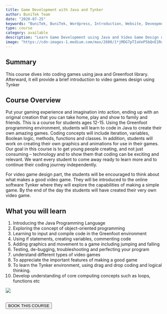 ```yaml
---
title: Game Development with Java and Tynker
author: BuniTek Team
date: "2020-07-25"
keywords: "BuniTek, BuniTek, Wordpress, Introduction, Website, Deveopment"
type: course
category: available
description: "Learn Game Development using Java and Video Game Design using Tynker"
image: "https://cdn-images-1.medium.com/max/2600/1*jMDG7pTIaVeP5bQnE1RuXg.png"
---
```


<div class ="markdown__content">
<h2 class='markdown__section'> <span class="test">Summary</span> </h2>
  <p class="markdown_paragraph ">
    This course dives into coding games using java and Greenfoot library. Afterward, it eill provide a brief introduction to video games design using Tynker
  </p>


<h2 class='markdown__section'> Course Overview </h2>
  <p class="markdown_paragraph">
  Put your gaming experience and imagination into action, ending up with an original creation that you can take home, play and show to family and friends. This is a course for students ages 12-15. Using the Greenfoot programming environment, students will learn to code in Java to create their own amazing games. Coding concepts will include iteration, variables, Boolean logic, methods, functions and classes. In addition, students will work on creating their own graphics and animations for use in their games. Our goal in this course is to get young people creating, and not just consuming – technology and to show them that coding can be exciting and relevant. We want every student to come away ready to learn more and to continue their coding journey independently. 

  </p>

  <p>
  For video game design part, the students will be encouraged to think about what makes a good video game. They will be introduced to the online software Tynker where they will explore the capabilities of making a simple game. By the end of the day the students will have created their very own video game. 
  </p>



<h2 class='markdown__section'>  What you will learn </h2>
  <ol>
    <li>Introducing the Java Programming Language </li>
    <li>Exploring the concept of object-oriented programming</li>
    <li>Learning to input and compile code in the Greenfoot environment </li>
    <li>Using if statements, creating variables, commenting code  </li>
    <li>Adding graphics and movement to a game including jumping and falling</li>
    <li>Testing, de-bugging, troubleshooting and perfecting your program </li>
    <li>understand different types of video games </li>
    <li>To appreciate the important features of making a good game </li>
    <li>To learn the Tynker environment, using drag and drop coding and logical thinking. </li>
    <li>Develop understanding of core computing concepts such as loops, functions etc </li>
  </ol>

<img class="markdown__image" src="https://sylvan.tynker.com/image/course/school/programming-201-game-sidescroller-survival.jpg" />

<br><a href="https://forms.gle/YshP2RryEUeqiXqH9" target="_blank"><button class="markdown__button is-primary has-bg-primary">BOOK THIS COURSE <div class="markdown__button__overlay"></div></button> </a>


</div>

